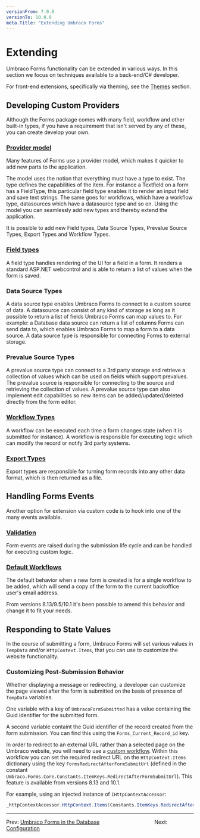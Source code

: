 ```yaml
---
versionFrom: 7.0.0
versionTo: 10.0.0
meta.Title: "Extending Umbraco Forms"
---
```


# Extending

Umbraco Forms functionality can be extended in various ways. In this section we focus on techniques available to a back-end/C# developer.

For front-end extensions, specifically via theming, see the [Themes](../Themes/index.md) section.

## Developing Custom Providers

Although the Forms package comes with many field, workflow and other built-in types, if you have a requirement that isn't served by any of these, you can create develop your own.

### [Provider model](Adding-a-Type.md)

Many features of Forms use a provider model, which makes it quicker to add new parts to the application.

The model uses the notion that everything must have a type to exist. The type defines the capabilities of the item. For instance a Textfield on a form has a FieldType, this particular field type enables it to render an input field and save text strings. The same goes for workflows, which have a workflow type, datasources which have a datasource type and so on. Using the model you can seamlessly add new types and thereby extend the application.

It is possible to add new Field types, Data Source Types, Prevalue Source Types, Export Types and Workflow Types.

### [Field types](Adding-a-Fieldtype.md)

A field type handles rendering of the UI for a field in a form. It renders a standard ASP.NET webcontrol and is able to return a list of values when the form is saved.

### Data Source Types

A data source type enables Umbraco Forms to connect to a custom source of data. A datasource can consist of any kind of storage as long as it possible to return a list of fields Umbraco Forms can map values to. For example: a Database data source can return a list of columns Forms can send data to, which enables Umbraco Forms to map a form to a data source. A data source type is responsible for connecting Forms to external storage.

### Prevalue Source Types

A prevalue source type can connect to a 3rd party storage and retrieve a collection of values which can be used on fields which support prevalues. The prevalue source is responsible for connecting to the source and retrieving the collection of values. A prevalue source type can also implement edit capabilities so new items can be added/updated/deleted directly from the form editor.

### [Workflow Types](Adding-a-Workflowtype.md)

A workflow can be executed each time a form changes state (when it is submitted for instance). A workflow is responsible for executing logic which can modify the record or notify 3rd party systems.

### [Export Types](Adding-a-Exporttype.md)

Export types are responsible for turning form records into any other data format, which is then returned as a file.

## Handling Forms Events

Another option for extension via custom code is to hook into one of the many events available.

### [Validation](Adding-an-Event-Handler.md)

Form events are raised during the submission life cycle and can be handled for executing custom logic.

### [Default Workflows](Customize-default-workflows.md)

The default behavior when a new form is created is for a single workflow to be added, which will send a copy of the form to the current backoffice user's email address.

From versions 8.13/9.5/10.1 it's been possible to amend this behavior and change it to fit your needs.

## Responding to State Values

In the course of submitting a form, Umbraco Forms will set various values in `TempData` and/or `HttpContext.Items`, that you can use to customize the website functionality.

### Customizing Post-Submission Behavior

Whether displaying a message or redirecting, a developer can customize the page viewed after the form is submitted on the basis of presence of `TempData` variables.

One variable with a key of `UmbracoFormSubmitted` has a value containing the Guid identifier for the submitted form.

A second variable containt the Guid identifier of the record created from the form submission. You can find this using the `Forms_Current_Record_id` key.

In order to redirect to an external URL rather than a selected page on the Umbraco website, you will need to use a [custom workflow](../../Developer/Extending/Adding-a-Workflowtype.md). Within this workflow you can set the required redirect URL on the `HttpContext.Items` dictionary using the key `FormsRedirectAfterFormSubmitUrl` (defined in the constant `Umbraco.Forms.Core.Constants.ItemKeys.RedirectAfterFormSubmitUrl`).  This feature is available from versions 8.13 and 10.1.

For example, using an injected instance of `IHttpContextAccessor`:

```c#
_httpContextAccessor.HttpContext.Items[Constants.ItemKeys.RedirectAfterFormSubmitUrl] = "https://www.umbraco.com";
```

---

Prev: [Umbraco Forms in the Database](../Forms-in-the-Database/index.md) &emsp; &emsp; &emsp; &emsp; &emsp; &emsp; &emsp; &emsp; Next: [Configuration](../Configuration/index.md)
